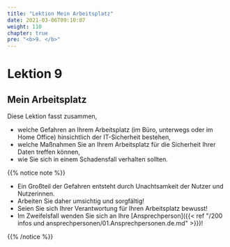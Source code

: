 ```yaml
---
title: "Lektion Mein Arbeitsplatz"
date: 2021-03-06T09:10:07
weight: 110
chapter: true
pre: "<b>9. </b>"
---
```


# Lektion 9
## Mein Arbeitsplatz

Diese Lektion fasst zusammen,

- welche Gefahren an Ihrem Arbeitsplatz (im Büro, unterwegs oder im Home Office) hinsichtlich der IT-Sicherheit bestehen,
- welche Maßnahmen Sie an Ihrem Arbeitsplatz für die Sicherheit Ihrer Daten treffen können,
- wie Sie sich in einem Schadensfall verhalten sollten.

{{% notice note %}}

- Ein Großteil der Gefahren entsteht durch Unachtsamkeit der Nutzer und Nutzerinnen.
- Arbeiten Sie daher umsichtig und sorgfältig!
- Seien Sie sich Ihrer Verantwortung für Ihren Arbeitsplatz bewusst!
- Im Zweifelsfall wenden Sie sich an Ihre [Ansprechperson]({{< ref "/200 infos und ansprechpersonen/01.Ansprechpersonen.de.md" >}})!

{{% /notice %}}
